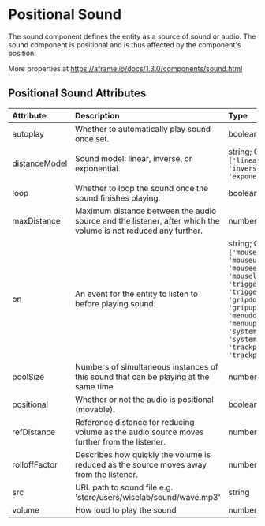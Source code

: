 
Positional Sound
================


The sound component defines the entity as a source of sound or audio. The sound component is positional and is thus affected by the component's position. 

More properties at https://aframe.io/docs/1.3.0/components/sound.html

Positional Sound Attributes
----------------------------

|Attribute|Description|Type|Default|Required|
| :--- | :--- | :--- | :--- | :--- |
|autoplay|Whether to automatically play sound once set.|boolean|```False```|No|
|distanceModel|Sound model: linear, inverse, or exponential.|string; One of: ```['linear', 'inverse', 'exponential']```|```'inverse'```|No|
|loop|Whether to loop the sound once the sound finishes playing.|boolean|```False```|No|
|maxDistance|Maximum distance between the audio source and the listener, after which the volume is not reduced any further.|number|```10000```|No|
|on|An event for the entity to listen to before playing sound.|string; One of: ```['mousedown', 'mouseup', 'mouseenter', 'mouseleave', 'triggerdown', 'triggerup', 'gripdown', 'gripup', 'menudown', 'menuup', 'systemdown', 'systemup', 'trackpaddown', 'trackpadup']```|```'mousedown'```|No|
|poolSize|Numbers of simultaneous instances of this sound that can be playing at the same time|number|```1```|No|
|positional|Whether or not the audio is positional (movable).|boolean|```True```|No|
|refDistance|Reference distance for reducing volume as the audio source moves further from the listener.|number|```1```|No|
|rolloffFactor|Describes how quickly the volume is reduced as the source moves away from the listener.|number|```1```|No|
|src|URL path to sound file e.g. 'store/users/wiselab/sound/wave.mp3'|string||No|
|volume|How loud to play the sound|number|```1```|No|
